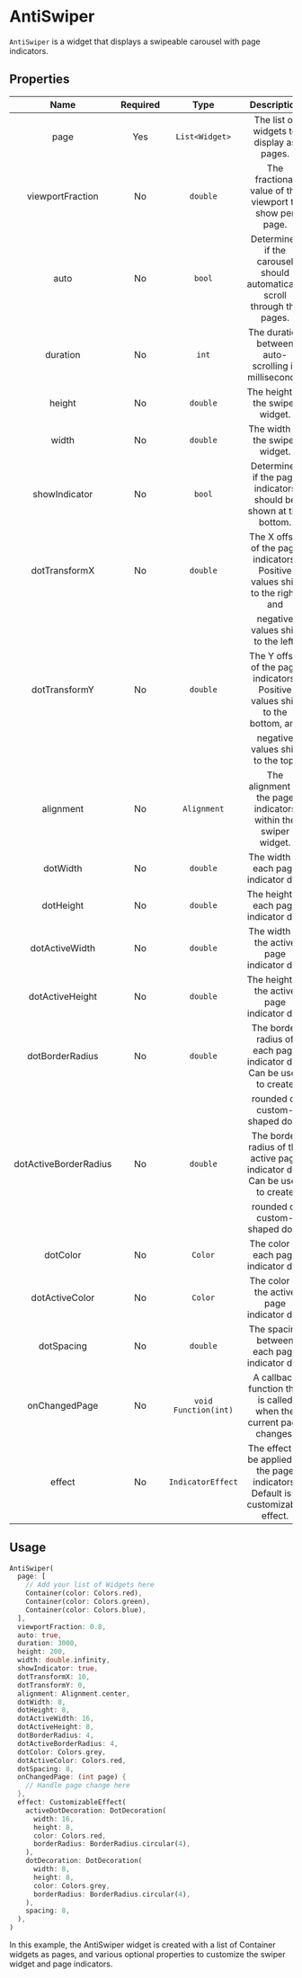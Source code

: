 # AntiSwiper

`AntiSwiper` is a widget that displays a swipeable carousel with page indicators.

## Properties

|         Name          | Required |         Type         |                                    Description                                     |
| :-------------------: | :------: | :------------------: | :--------------------------------------------------------------------------------: |
|         page          |   Yes    |    `List<Widget>`    |                      The list of widgets to display as pages.                      |
|   viewportFraction    |    No    |       `double`       |               The fractional value of the viewport to show per page.               |
|         auto          |    No    |        `bool`        |     Determines if the carousel should automatically scroll through the pages.      |
|       duration        |    No    |        `int`         |                The duration between auto-scrolling in milliseconds.                |
|        height         |    No    |       `double`       |                          The height of the swiper widget.                          |
|         width         |    No    |       `double`       |                          The width of the swiper widget.                           |
|     showIndicator     |    No    |        `bool`        |          Determines if the page indicators should be shown at the bottom.          |
|     dotTransformX     |    No    |       `double`       |    The X offset of the page indicators. Positive values shift to the right, and    |
|                       |          |                      |                         negative values shift to the left.                         |
|     dotTransformY     |    No    |       `double`       |   The Y offset of the page indicators. Positive values shift to the bottom, and    |
|                       |          |                      |                         negative values shift to the top.                          |
|       alignment       |    No    |     `Alignment`      |           The alignment of the page indicators within the swiper widget.           |
|       dotWidth        |    No    |       `double`       |                       The width of each page indicator dot.                        |
|       dotHeight       |    No    |       `double`       |                       The height of each page indicator dot.                       |
|    dotActiveWidth     |    No    |       `double`       |                    The width of the active page indicator dot.                     |
|    dotActiveHeight    |    No    |       `double`       |                    The height of the active page indicator dot.                    |
|    dotBorderRadius    |    No    |       `double`       |        The border radius of each page indicator dot. Can be used to create         |
|                       |          |                      |                           rounded or custom-shaped dots.                           |
| dotActiveBorderRadius |    No    |       `double`       |     The border radius of the active page indicator dot. Can be used to create      |
|                       |          |                      |                           rounded or custom-shaped dots.                           |
|       dotColor        |    No    |       `Color`        |                       The color of each page indicator dot.                        |
|    dotActiveColor     |    No    |       `Color`        |                    The color of the active page indicator dot.                     |
|      dotSpacing       |    No    |       `double`       |                    The spacing between each page indicator dot.                    |
|     onChangedPage     |    No    | `void Function(int)` |         A callback function that is called when the current page changes.          |
|        effect         |    No    |  `IndicatorEffect`   | The effect to be applied to the page indicators. Default is a customizable effect. |

## Usage

```dart
AntiSwiper(
  page: [
    // Add your list of Widgets here
    Container(color: Colors.red),
    Container(color: Colors.green),
    Container(color: Colors.blue),
  ],
  viewportFraction: 0.8,
  auto: true,
  duration: 3000,
  height: 200,
  width: double.infinity,
  showIndicator: true,
  dotTransformX: 10,
  dotTransformY: 0,
  alignment: Alignment.center,
  dotWidth: 8,
  dotHeight: 8,
  dotActiveWidth: 16,
  dotActiveHeight: 8,
  dotBorderRadius: 4,
  dotActiveBorderRadius: 4,
  dotColor: Colors.grey,
  dotActiveColor: Colors.red,
  dotSpacing: 8,
  onChangedPage: (int page) {
    // Handle page change here
  },
  effect: CustomizableEffect(
    activeDotDecoration: DotDecoration(
      width: 16,
      height: 8,
      color: Colors.red,
      borderRadius: BorderRadius.circular(4),
    ),
    dotDecoration: DotDecoration(
      width: 8,
      height: 8,
      color: Colors.grey,
      borderRadius: BorderRadius.circular(4),
    ),
    spacing: 8,
  ),
)
```

In this example, the AntiSwiper widget is created with a list of Container widgets as pages, and various optional properties to customize the swiper widget and page indicators.
